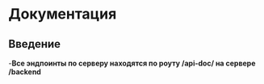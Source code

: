 # Документация

## Введение

-**Все эндпоинты по серверу находятся по роуту /api-doc/ на сервере /backend**
